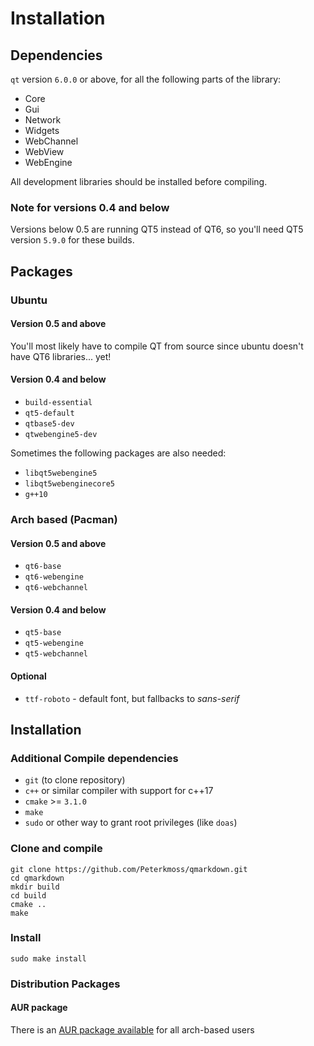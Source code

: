 # Installation

## Dependencies

`qt` version `6.0.0` or above, for all the following parts of the library:

- Core
- Gui
- Network
- Widgets
- WebChannel
- WebView
- WebEngine

All development libraries should be installed before compiling.

### Note for versions 0.4 and below

Versions below 0.5 are running QT5 instead of QT6, so you'll need QT5 version `5.9.0` for these builds.

## Packages

### Ubuntu

#### Version 0.5 and above

You'll most likely have to compile QT from source since ubuntu doesn't have QT6 libraries... yet!

#### Version 0.4 and below

* `build-essential`
* `qt5-default`
* `qtbase5-dev`
* `qtwebengine5-dev`

Sometimes the following packages are also needed:

* `libqt5webengine5`
* `libqt5webenginecore5`
* `g++10`

### Arch based (Pacman)

#### Version 0.5 and above

* `qt6-base`
* `qt6-webengine`
* `qt6-webchannel`

#### Version 0.4 and below

* `qt5-base`
* `qt5-webengine`
* `qt5-webchannel`

#### Optional

* `ttf-roboto` - default font, but fallbacks to *sans-serif*

## Installation

### Additional Compile dependencies

* `git` (to clone repository)
* `c++` or similar compiler with support for c++17
* `cmake` >= `3.1.0`
* `make`
* `sudo` or other way to grant root privileges (like `doas`)

### Clone and compile

```shell
git clone https://github.com/Peterkmoss/qmarkdown.git
cd qmarkdown
mkdir build
cd build
cmake ..
make
```

### Install

```shell
sudo make install
```

### Distribution Packages

#### AUR package

There is an
[AUR package available](https://aur.archlinux.org/packages/qmarkdown/) for all
arch-based users
